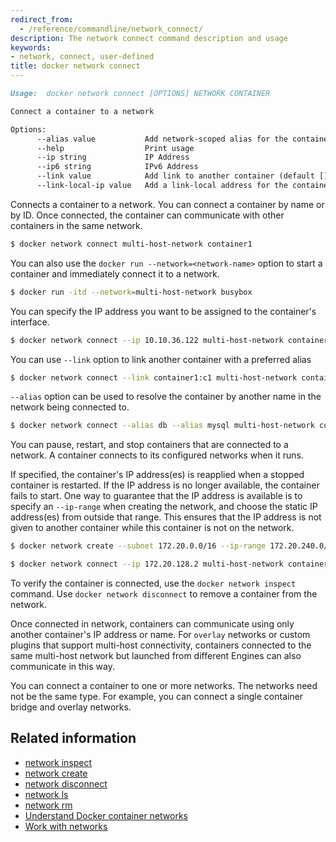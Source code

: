 ```yaml
---
redirect_from:
  - /reference/commandline/network_connect/
description: The network connect command description and usage
keywords:
- network, connect, user-defined
title: docker network connect
---
```


```markdown
Usage:  docker network connect [OPTIONS] NETWORK CONTAINER

Connect a container to a network

Options:
      --alias value           Add network-scoped alias for the container (default [])
      --help                  Print usage
      --ip string             IP Address
      --ip6 string            IPv6 Address
      --link value            Add link to another container (default [])
      --link-local-ip value   Add a link-local address for the container (default [])
```

Connects a container to a network. You can connect a container by name
or by ID. Once connected, the container can communicate with other containers in
the same network.

```bash
$ docker network connect multi-host-network container1
```

You can also use the `docker run --network=<network-name>` option to start a container and immediately connect it to a network.

```bash
$ docker run -itd --network=multi-host-network busybox
```

You can specify the IP address you want to be assigned to the container's interface.

```bash
$ docker network connect --ip 10.10.36.122 multi-host-network container2
```

You can use `--link` option to link another container with a preferred alias

```bash
$ docker network connect --link container1:c1 multi-host-network container2
```

`--alias` option can be used to resolve the container by another name in the network
being connected to.

```bash
$ docker network connect --alias db --alias mysql multi-host-network container2
```
You can pause, restart, and stop containers that are connected to a network.
A container connects to its configured networks when it runs.

If specified, the container's IP address(es) is reapplied when a stopped
container is restarted. If the IP address is no longer available, the container
fails to start. One way to guarantee that the IP address is available is
to specify an `--ip-range` when creating the network, and choose the static IP
address(es) from outside that range. This ensures that the IP address is not
given to another container while this container is not on the network.

```bash
$ docker network create --subnet 172.20.0.0/16 --ip-range 172.20.240.0/20 multi-host-network
```

```bash
$ docker network connect --ip 172.20.128.2 multi-host-network container2
```

To verify the container is connected, use the `docker network inspect` command. Use `docker network disconnect` to remove a container from the network.

Once connected in network, containers can communicate using only another
container's IP address or name. For `overlay` networks or custom plugins that
support multi-host connectivity, containers connected to the same multi-host
network but launched from different Engines can also communicate in this way.

You can connect a container to one or more networks. The networks need not be the same type. For example, you can connect a single container bridge and overlay networks.

## Related information

* [network inspect](network_inspect.md)
* [network create](network_create.md)
* [network disconnect](network_disconnect.md)
* [network ls](network_ls.md)
* [network rm](network_rm.md)
* [Understand Docker container networks](../../userguide/networking/index.md)
* [Work with networks](../../userguide/networking/work-with-networks.md)
